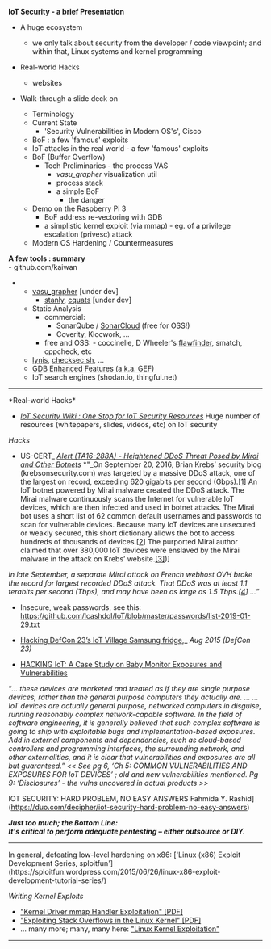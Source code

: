 **IoT Security - a brief Presentation**

- A huge ecosystem
	- we only talk about security from the developer / code viewpoint; and within that, Linux systems and kernel programming

- Real-world Hacks
	- websites
- Walk-through a slide deck on 
	- Terminology
	- Current State
		- 'Security Vulnerabilities in Modern OS's', Cisco
	- BoF : a few 'famous' exploits
	- IoT attacks in the real world - a few 'famous' exploits
	- BoF (Buffer Overflow)
		- Tech Preliminaries - the process VAS
			- *vasu_grapher* visualization util
			- process stack
			- a simple BoF
				- the danger
	- Demo on the Raspberry Pi 3
		- BoF address re-vectoring with GDB
		- a simplistic kernel exploit (via mmap) - eg. of a privilege escalation (privesc) attack
	- Modern OS Hardening / Countermeasures

**A few tools : summary**  
	- github.com/kaiwan  
	
  * - [vasu_grapher](https://github.com/kaiwan/vasu_grapher)   [under dev]  
		- [stanly](https://github.com/kaiwan/stanly), [cquats](https://github.com/kaiwan/cquats) [under dev]
	- Static Analysis
		- commercial:
		     - SonarQube / [SonarCloud](https://sonarcloud.io/about) (free for OSS!)
		     - Coverity, Klocwork, ...
		- free and OSS:
		      - coccinelle, D Wheeler's [flawfinder](), smatch, cppcheck, etc
	- [lynis](https://cisofy.com/downloads/lynis/), [checksec.sh](https://github.com/slimm609/checksec.sh), ...
	- [GDB Enhanced Features (a.k.a. GEF)](https://github.com/hugsy/gef)
	- IoT search engines (shodan.io, thingful.net)

<hr>
*Real-world Hacks*

- _[IoT Security Wiki : One Stop for IoT Security Resources](https://iotsecuritywiki.com/)_
Huge number of resources (whitepapers, slides, videos, etc) on IoT security

_Hacks_

- US-CERT_ [_Alert (TA16-288A) - Heightened DDoS Threat Posed by Mirai and Other Botnets_](https://www.us-cert.gov/ncas/alerts/TA16-288A)
*"_On September 20, 2016, Brian Krebs’ security blog (krebsonsecurity.com) was targeted by a massive DDoS attack, one of the largest on record, exceeding 620 gigabits per second (Gbps).[[1](https://krebsonsecurity.com/2016/09/krebsonsecurity-hit-with-record-ddos/)] An IoT botnet powered by Mirai malware created the DDoS attack. The Mirai malware continuously scans the Internet for vulnerable IoT devices, which are then infected and used in botnet attacks. The Mirai bot uses a short list of 62 common default usernames and passwords to scan for vulnerable devices. Because many IoT devices are unsecured or weakly secured, this short dictionary allows the bot to access hundreds of thousands of devices.[[2](https://nakedsecurity.sophos.com/2016/10/05/mirai-internet-of-things-malware-from-krebs-ddos-attack-goes-open-source/)] The purported Mirai author claimed that over 380,000 IoT devices were enslaved by the Mirai malware in the attack on Krebs’ website.[\[3\]](https://www.pcworld.com/article/3126362/security/iot-malware-behind-record-ddos-attack-is-now-available-to-all-hackers.html))]

 *In late September, a separate Mirai attack on French webhost OVH broke the record for largest recorded DDoS attack. That DDoS was at least 1.1 terabits per second (Tbps), and may have been as large as 1.5 Tbps.[[4](http://arstechnica.com/security/2016/09/botnet-of-145k-cameras-reportedly-deliver-internets-biggest-ddos-ever/)] ...”*

- Insecure, weak passwords, see this:
 https://github.com/lcashdol/IoT/blob/master/passwords/list-2019-01-29.txt
 
- [Hacking DefCon 23’s IoT Village Samsung fridge](https://www.pentestpartners.com/security-blog/hacking-defcon-23s-iot-village-samsung-fridge/),_ _Aug 2015 (DefCon 23)_

- [HACKING IoT: A Case Study on Baby Monitor Exposures and Vulnerabilities](https://www.rapid7.com/docs/Hacking-IoT-A-Case-Study-on-Baby-Monitor-Exposures-and-Vulnerabilities.pdf)

“_... these devices are marketed and treated as if they are single purpose devices, rather than the general purpose computers they actually are. ..._
_..._
_IoT devices are actually general purpose, networked computers in disguise, running reasonably complex network-capable software. In the field of software engineering, it is generally believed that such complex software is going to ship with exploitable bugs and implementation-based exposures. Add in external components and dependencies, such as cloud-based controllers and programming interfaces, the surrounding network, and other externalities, and it is clear that vulnerabilities and exposures are all but guaranteed.”_
*<< See pg 6, ‘Ch 5: COMMON VULNERABILITIES AND EXPOSURES FOR IoT DEVICES’ ; old and new vulnerabilities mentioned.
Pg 9: ‘Disclosures’ - the vulns uncovered in actual products >>*

IOT SECURITY: HARD PROBLEM, NO EASY ANSWERS Fahmida Y. Rashid](https://duo.com/decipher/iot-security-hard-problem-no-easy-answers)

_**Just too much; the Bottom Line:   
It's critical to perform adequate pentesting – either outsource or DIY.**_
<hr>
In general, defeating low-level hardening on x86:  
 ['Linux (x86) Exploit Development Series, sploitfun'](https://sploitfun.wordpress.com/2015/06/26/linux-x86-exploit-development-tutorial-series/)  

*Writing Kernel Exploits*

- ["Kernel Driver mmap Handler Exploitation" \[PDF\]](https://labs.mwrinfosecurity.com/assets/BlogFiles/mwri-mmap-exploitation-whitepaper-2017-09-18.pdf)
- ["Exploiting Stack Overflows in the Linux Kernel" [PDF]](https://www.exploit-db.com/docs/english/15634-exploiting-stack-overflows-in-the-linux-kernel.pdf)
- ... many more; many, many here: ["Linux Kernel Exploitation"](https://github.com/xairy/linux-kernel-exploitation)

<hr>
